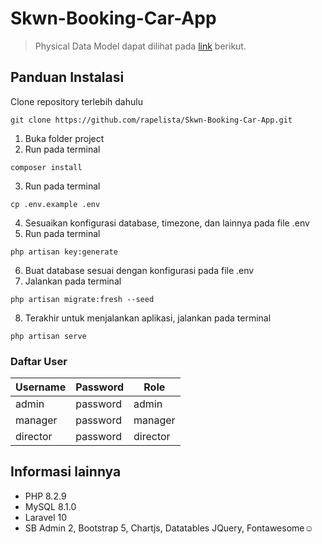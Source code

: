 # Skwn-Booking-Car-App

> Physical Data Model dapat dilihat pada [link](https://drive.google.com/drive/folders/1c-FiyLutH1w5641S2B-poJAu7LD4ya_E?usp=sharing) berikut.

## Panduan Instalasi

Clone repository terlebih dahulu

```terminal
git clone https://github.com/rapelista/Skwn-Booking-Car-App.git
```

1. Buka folder project
2. Run pada terminal

```terminal
composer install
```

3. Run pada terminal

```terminal
cp .env.example .env
```

4. Sesuaikan konfigurasi database, timezone, dan lainnya pada file .env
5. Run pada terminal

```terminal
php artisan key:generate
```

6. Buat database sesuai dengan konfigurasi pada file .env
7. Jalankan pada terminal

```terminal
php artisan migrate:fresh --seed
```

8. Terakhir untuk menjalankan aplikasi, jalankan pada terminal

```terminal
php artisan serve
```

### Daftar User

| Username | Password | Role     |
| -------- | -------- | -------- |
| admin    | password | admin    |
| manager  | password | manager  |
| director | password | director |

## Informasi lainnya

-   PHP 8.2.9
-   MySQL 8.1.0
-   Laravel 10
-   SB Admin 2, Bootstrap 5, Chartjs, Datatables JQuery, Fontawesome☺️

